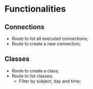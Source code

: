 # Functionalities

## Connections

- Route to list all executed connections;
- Route to create a new connection;

## Classes

- Route to create a class;
- Route to list classes;
  - Filter by subject, day and time;


